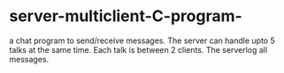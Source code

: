 # server-multiclient-C-program-
a chat program to send/receive messages. The server can handle upto 5 talks at the same time. Each talk is between 2 clients. The serverlog all messages.

